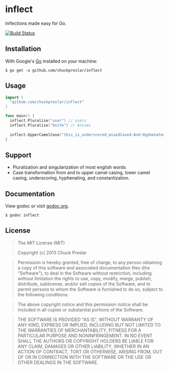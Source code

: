 # inflect

Inflections made easy for Go.

[![Build Status](https://drone.io/github.com/chuckpreslar/inflect/status.png)](https://drone.io/github.com/chuckpreslar/inflect/latest)

## Installation

With Google's [Go](http://www.golang.org) installed on your machine:

    $ go get -u github.com/chuckpreslar/inflect

## Usage

```go
import (
  "github.com/chuckpreslar/inflect"
)

func main() {
  inflect.Pluralize("user") // users
  inflect.Pluralize("knife") // knives
  
  inflect.UpperCamelCase("this_is_underscored_mixedCased-And-Hyphenated") // ThisIsUnderscoredMixedCasedAndHyphenated
}
```

## Support

* Pluralization and singularization of most english words
* Case transformation from and to upper camel casing, lower camel casing, underscoring, hyphenating, and constantization.

## Documentation

View godoc or visit [godoc.org](http://godoc.org/github.com/chuckpreslar/inflect).

    $ godoc inflect

## License

> The MIT License (MIT)

> Copyright (c) 2013 Chuck Preslar

> Permission is hereby granted, free of charge, to any person obtaining a copy
> of this software and associated documentation files (the "Software"), to deal
> in the Software without restriction, including without limitation the rights
> to use, copy, modify, merge, publish, distribute, sublicense, and/or sell
> copies of the Software, and to permit persons to whom the Software is
> furnished to do so, subject to the following conditions:

> The above copyright notice and this permission notice shall be included in
> all copies or substantial portions of the Software.

> THE SOFTWARE IS PROVIDED "AS IS", WITHOUT WARRANTY OF ANY KIND, EXPRESS OR
> IMPLIED, INCLUDING BUT NOT LIMITED TO THE WARRANTIES OF MERCHANTABILITY,
> FITNESS FOR A PARTICULAR PURPOSE AND NONINFRINGEMENT. IN NO EVENT SHALL THE
> AUTHORS OR COPYRIGHT HOLDERS BE LIABLE FOR ANY CLAIM, DAMAGES OR OTHER
> LIABILITY, WHETHER IN AN ACTION OF CONTRACT, TORT OR OTHERWISE, ARISING FROM,
> OUT OF OR IN CONNECTION WITH THE SOFTWARE OR THE USE OR OTHER DEALINGS IN
> THE SOFTWARE.
